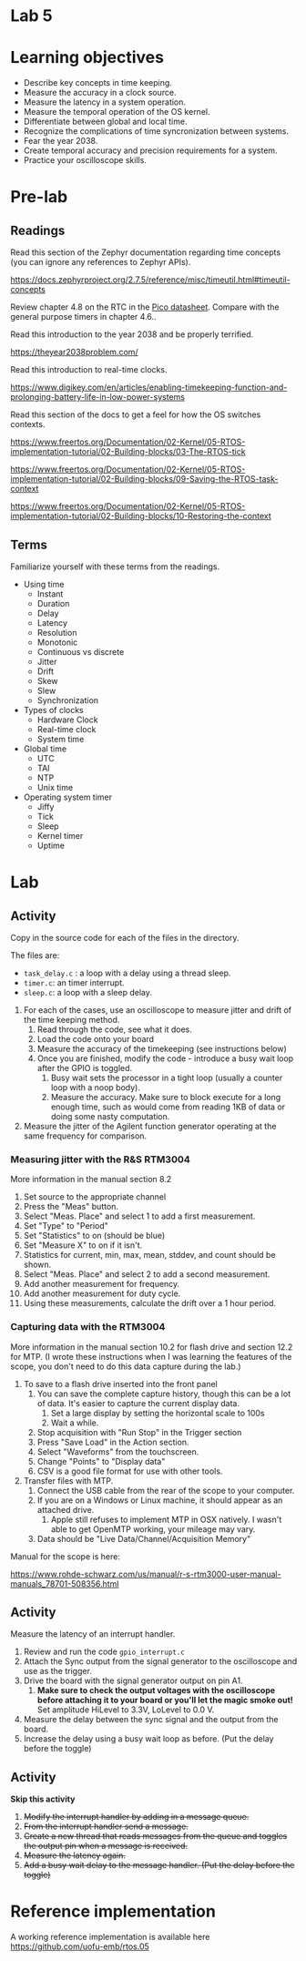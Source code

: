 # Lab 5
# Learning objectives
* Describe key concepts in time keeping.
* Measure the accuracy in a clock source.
* Measure the latency in a system operation.
* Measure the temporal operation of the OS kernel.
* Differentiate between global and local time.
* Recognize the complications of time syncronization between systems.
* Fear the year 2038.
* Create temporal accuracy and precision requirements for a system.
* Practice your oscilloscope skills.

# Pre-lab
## Readings
Read this section of the Zephyr documentation regarding time concepts (you can ignore any references to Zephyr APIs).

https://docs.zephyrproject.org/2.7.5/reference/misc/timeutil.html#timeutil-concepts


Review chapter 4.8 on the RTC in the [Pico datasheet](https://datasheets.raspberrypi.com/rp2040/rp2040-datasheet.pdf). Compare with the general purpose timers in chapter 4.6..

Read this introduction to the year 2038 and be properly terrified.

https://theyear2038problem.com/

Read this introduction to real-time clocks.

https://www.digikey.com/en/articles/enabling-timekeeping-function-and-prolonging-battery-life-in-low-power-systems

Read this section of the docs to get a feel for how the OS switches contexts.

https://www.freertos.org/Documentation/02-Kernel/05-RTOS-implementation-tutorial/02-Building-blocks/03-The-RTOS-tick

https://www.freertos.org/Documentation/02-Kernel/05-RTOS-implementation-tutorial/02-Building-blocks/09-Saving-the-RTOS-task-context

https://www.freertos.org/Documentation/02-Kernel/05-RTOS-implementation-tutorial/02-Building-blocks/10-Restoring-the-context

## Terms
Familiarize yourself with these terms from the readings.

* Using time
    * Instant
    * Duration
    * Delay
    * Latency
    * Resolution
    * Monotonic
    * Continuous vs discrete
    * Jitter
    * Drift
    * Skew
    * Slew
    * Synchronization
* Types of clocks
    * Hardware Clock
    * Real-time clock
    * System time
* Global time
    * UTC
    * TAI
    * NTP
    * Unix time
* Operating system timer
    * Jiffy
    * Tick
    * Sleep
    * Kernel timer
    * Uptime

# Lab
## Activity
Copy in the source code for each of the files in the directory.

The files are:
* `task_delay.c` : a loop with a delay using a thread sleep.
* `timer.c`: an timer interrupt.
* `sleep.c`: a loop with a sleep delay.

1. For each of the cases, use an oscilloscope to measure jitter and drift of the time keeping method.
   1. Read through the code, see what it does.
   1. Load the code onto your board
   1. Measure the accuracy of the timekeeping (see instructions below)
   1. Once you are finished, modify the code - introduce a busy wait loop after the GPIO is toggled.
       1. Busy wait sets the processor in a tight loop (usually a counter loop with a noop body).
       1. Measure the accuracy. Make sure to block execute for a long enough time, such as would come from reading 1KB of data or doing some nasty computation.
1. Measure the jitter of the Agilent function generator operating at the same frequency for comparison.

### Measuring jitter with the R&S RTM3004
More information in the manual section 8.2

1. Set source to the appropriate channel
1. Press the "Meas" button.
1. Select "Meas. Place" and select 1 to add a first measurement.
1. Set "Type" to "Period"
1. Set "Statistics" to on (should be blue)
1. Set "Measure X" to on if it isn't.
1. Statistics for current, min, max, mean, stddev, and count should be shown.
1. Select "Meas. Place" and select 2 to add a second measurement.
1. Add another measurement for frequency.
1. Add another measurement for duty cycle.
1. Using these measurements, calculate the drift over a 1 hour period.

### Capturing data with the RTM3004
More information in the manual section 10.2 for flash drive and section 12.2 for MTP. (I wrote these instructions when I was learning the features of the scope, you don't need to do this data capture during the lab.)

1. To save to a flash drive inserted into the front panel
    1. You can save the complete capture history, though this can be a lot of data. It's easier to capture the current display data.
        1. Set a large display by setting the horizontal scale to 100s
        1. Wait a while.
    1. Stop acquisition with "Run Stop" in the Trigger section
    1. Press "Save Load" in the Action section.
    1. Select "Waveforms" from the touchscreen.
    1. Change "Points" to "Display data"
    1. CSV is a good file format for use with other tools.
1. Transfer files with MTP.
    1. Connect the USB cable from the rear of the scope to your computer.
    1. If you are on a Windows or Linux machine, it should appear as an attached drive.
        1. Apple still refuses to implement MTP in OSX natively. I wasn't able to get OpenMTP working, your mileage may vary.
    1. Data should be "Live Data/Channel/Acquisition Memory"

Manual for the scope is here:

https://www.rohde-schwarz.com/us/manual/r-s-rtm3000-user-manual-manuals_78701-508356.html
## Activity
Measure the latency of an interrupt handler.

1. Review and run the code `gpio_interrupt.c`
1. Attach the Sync output from the signal generator to the oscilloscope and use as the trigger.
1. Drive the board with the signal generator output on pin A1.
   1. **Make sure to check the output voltages with the oscilloscope before attaching it to your board or you'll let the magic smoke out!** Set amplitude HiLevel to 3.3V, LoLevel to 0.0 V.
1. Measure the delay between the sync signal and the output from the board.
1. Increase the delay using a busy wait loop as before. (Put the delay before the toggle)

## Activity
**Skip this activity**
1. ~~Modify the interrupt handler by adding in a message queue.~~
1. ~~From the interrupt handler send a message.~~
1. ~~Create a new thread that reads messages from the queue and toggles the output pin when a message is received.~~
1. ~~Measure the latency again.~~
1. ~~Add a busy wait delay to the message handler. (Put the delay before the toggle)~~

# Reference implementation
A working reference implementation is available here https://github.com/uofu-emb/rtos.05